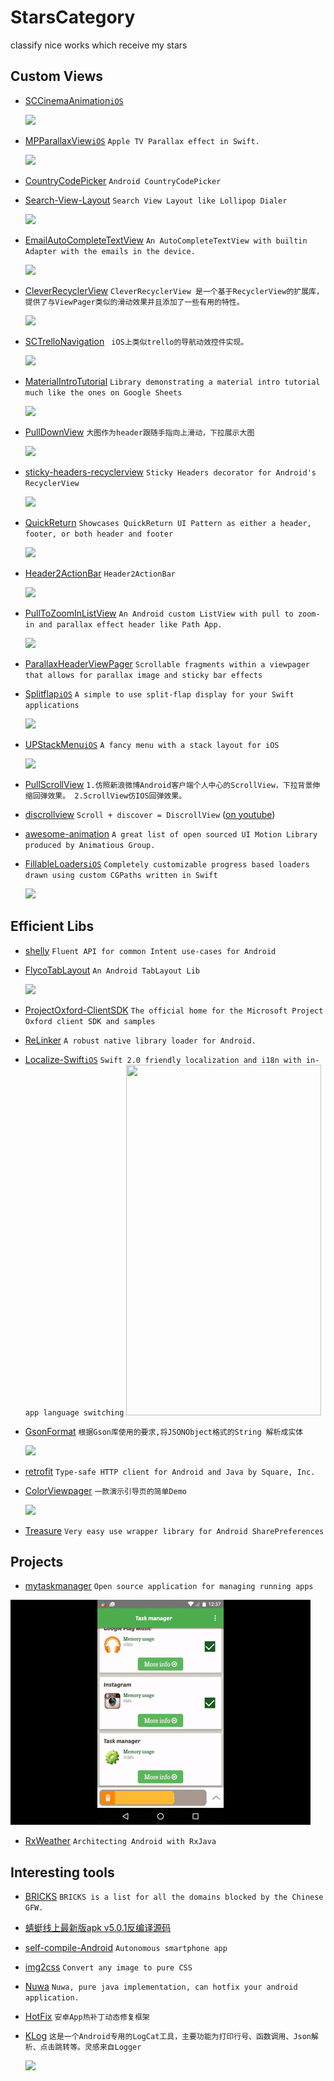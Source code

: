 # StarsCategory
classify nice works which receive my stars
## Custom Views
- [SCCinemaAnimation`iOS`](https://github.com/SergioChan/SCCinemaAnimation)

  ![](https://raw.githubusercontent.com/SergioChan/SCCinemaAnimation/master/Image/preview.gif)
- [MPParallaxView`iOS`](https://github.com/DroidsOnRoids/MPParallaxView) `Apple TV Parallax effect in Swift.`

  ![](https://camo.githubusercontent.com/9c28da3f78c90f32fe3321327caf34bad4fd730c/687474703a2f2f692e696d6775722e636f6d2f657642576633632e676966)
- [CountryCodePicker](https://github.com/chathudan/CountryCodePicker) `Android CountryCodePicker`
- [Search-View-Layout](https://github.com/sahildave/Search-View-Layout) `Search View Layout like Lollipop Dialer`
  
  ![](https://github.com/sahildave/Search-View-Layout/blob/master/demo.gif?raw=true)
- [EmailAutoCompleteTextView](https://github.com/tasomaniac/EmailAutoCompleteTextView) `An AutoCompleteTextView with builtin Adapter with the emails in the device.`

  ![](https://github.com/tasomaniac/EmailAutoCompleteTextView/blob/master/demo.gif)
- [CleverRecyclerView](https://github.com/luckyandyzhang/CleverRecyclerView) `CleverRecyclerView 是一个基于RecyclerView的扩展库，提供了与ViewPager类似的滑动效果并且添加了一些有用的特性。`

  ![](https://github.com/luckyandyzhang/CleverRecyclerView/blob/master/art/s1.gif)
- [SCTrelloNavigation](https://github.com/SergioChan/SCTrelloNavigation) ` iOS上类似trello的导航动效控件实现。`

  ![](https://raw.githubusercontent.com/SergioChan/SCTrelloNavigation/master/Image/previewgif.gif)
- [MaterialIntroTutorial](https://github.com/spongebobrf/MaterialIntroTutorial) `Library demonstrating a material intro tutorial much like the ones on Google Sheets`

  ![](https://github.com/spongebobrf/MaterialIntroTutorial/blob/master/example-usage.gif)
- [PullDownView](https://github.com/w4lle/PullDownView) `大图作为header跟随手指向上滑动，下拉展示大图`

  ![](https://github.com/w4lle/PullDownView/blob/master/pulldownLayout.gif)
- [sticky-headers-recyclerview](https://github.com/timehop/sticky-headers-recyclerview) `Sticky Headers decorator for Android's RecyclerView`

  ![](http://i.imgur.com/I0ztoPw.gif)
- [QuickReturn](https://github.com/lawloretienne/QuickReturn) `Showcases QuickReturn UI Pattern as either a header, footer, or both header and footer`

  ![](http://img.youtube.com/vi/SxcvZ1qIyZ4/0.jpg)
- [Header2ActionBar](https://github.com/AChep/Header2ActionBar) `Header2ActionBar`

  ![](https://github.com/AChep/Header2ActionBar/raw/master/screenshots/device-2013-12-05-115925.png)
- [PullToZoomInListView](https://github.com/matrixxun/PullToZoomInListView) `An Android custom ListView with pull to zoom-in and parallax effect header like Path App.`

  ![](https://github.com/matrixxun/PullToZoomInListView/raw/master/art/pull-to-zoom.gif)
- [ParallaxHeaderViewPager](https://github.com/boxme/ParallaxHeaderViewPager) `Scrollable fragments within a viewpager that allows for parallax image and sticky bar effects`
- [Splitflap`iOS`](https://github.com/yannickl/Splitflap) `A simple to use split-flap display for your Swift applications`

  ![](https://camo.githubusercontent.com/d362ba4d3400975b9a5a39d6af5f277597773ee1/687474703a2f2f79616e6e69636b6c6f72696f742e636f6d2f7265736f75726365732f73706c6974666c61702d68656c6c6f2e676966)
- [UPStackMenu`iOS`](https://github.com/ink-spot/UPStackMenu) `A fancy menu with a stack layout for iOS`

  ![](https://github.com/ink-spot/UPStackMenu/blob/master/images/demo.gif)
- [PullScrollView](https://github.com/MarkMjw/PullScrollView) `1.仿照新浪微博Android客户端个人中心的ScrollView，下拉背景伸缩回弹效果。 2.ScrollView仿IOS回弹效果。`
- [discrollview](https://github.com/flavienlaurent/discrollview) `Scroll + discover = DiscrollView` ([on youtube](http://youtu.be/FGYaweSP3sA))
- [awesome-animation](https://github.com/Animatious/awesome-animation) `A great list of open sourced UI Motion Library produced by Animatious Group.`
- [FillableLoaders`iOS`](https://github.com/poolqf/FillableLoaders) `Completely customizable progress based loaders drawn using custom CGPaths written in Swift`

  ![](https://github.com/poolqf/FillableLoaders/blob/master/Images/waves.gif)
  
  
## Efficient Libs
- [shelly](https://github.com/jtribe/shelly) `Fluent API for common Intent use-cases for Android`
- [FlycoTabLayout](https://github.com/H07000223/FlycoTabLayout) `An Android TabLayout Lib`

  ![](https://github.com/H07000223/FlycoTabLayout/blob/master/preview_2.gif)
- [ProjectOxford-ClientSDK](https://github.com/Microsoft/ProjectOxford-ClientSDK) `The official home for the Microsoft Project Oxford client SDK and samples`
- [ReLinker](https://github.com/KeepSafe/ReLinker) `A robust native library loader for Android.`
- [Localize-Swift`iOS`](https://github.com/marmelroy/Localize-Swift) `Swift 2.0 friendly localization and i18n with in-app language switching`
  <img src='https://camo.githubusercontent.com/68670b270ff0f916c5cb2dfe0d158a5cb4245681/687474703a2f2f692e696d6775722e636f6d2f767372707142742e676966' height='561px' width='312px'>
- [GsonFormat](https://github.com/zzz40500/GsonFormat) `根据Gson库使用的要求,将JSONObject格式的String 解析成实体`

  ![](https://camo.githubusercontent.com/906f202f3172526a554e91825b85b53a9e02bdd4/687474703a2f2f75706c6f61642d696d616765732e6a69616e7368752e696f2f75706c6f61645f696d616765732f3136363836362d333863316639396336643039373336372e676966)
- [retrofit](https://github.com/square/retrofit) `Type-safe HTTP client for Android and Java by Square, Inc.`
- [ColorViewpager](https://github.com/SmartDengg/ColorViewpager) `一款演示引导页的简单Demo`

  ![](https://camo.githubusercontent.com/cf8c3b69536f2b35206a6baf6c220d7ad3eabaa2/687474703a2f2f75706c6f61642d696d616765732e6a69616e7368752e696f2f75706c6f61645f696d616765732f3236383435302d323263663835616430656564373865382e6769663f696d6167654d6f6772322f6175746f2d6f7269656e742f7374726970)
- [Treasure](https://github.com/baoyongzhang/Treasure) `Very easy use wrapper library for Android SharePreferences`
  

## Projects
- [mytaskmanager](https://github.com/TheLester/mytaskmanager) `Open source application for managing running apps`

![](https://github.com/TheLester/mytaskmanager/blob/master/art/showcase.gif)
- [RxWeather](https://github.com/SmartDengg/RxWeather) `Architecting Android with RxJava`

## Interesting tools
- [BRICKS](https://github.com/Leask/BRICKS) `BRICKS is a list for all the domains blocked by the Chinese GFW.`
- [蜻蜓线上最新版apk v5.0.1反编译源码](https://github.com/cryfish2015/QingTingCheat)
- [self-compile-Android](https://github.com/Tribler/self-compile-Android) `Autonomous smartphone app`
- [img2css](https://github.com/javierbyte/img2css) `Convert any image to pure CSS`
- [Nuwa](https://github.com/jasonross/Nuwa) `Nuwa, pure java implementation, can hotfix your android application.`
- [HotFix](https://github.com/dodola/HotFix) `安卓App热补丁动态修复框架`
- [KLog](https://github.com/ZhaoKaiQiang/KLog) `这是一个Android专用的LogCat工具，主要功能为打印行号、函数调用、Json解析、点击跳转等。灵感来自Logger`

  ![](https://github.com/ZhaoKaiQiang/KLog/blob/master/image/demo.gif)
